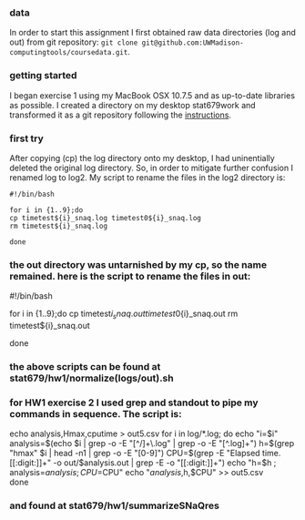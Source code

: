 ### data

In order to start this assignment I first obtained raw data directories (log and out) from git repository: 
`git clone git@github.com:UWMadison-computingtools/coursedata.git`.

### getting started

I began exercise 1 using my MacBook OSX 10.7.5 and as up-to-date libraries as possible. I created a directory on my desktop stat679work and transformed it as a git repository following the [instructions](https://github.com/UWMadison-computingtools/coursedata/blob/master/readme.md). 

### first try

After copying (cp) the log directory onto my desktop, I had uninentially deleted the original log directory. So, in order to mitigate further confusion I renamed log to log2. My script to rename the files in the log2 directory is:

```shell
#!/bin/bash

for i in {1..9};do
cp timetest${i}_snaq.log timetest0${i}_snaq.log
rm timetest${i}_snaq.log 

done
```

### the out directory was untarnished by my cp, so the name remained. here is the script to rename the files in out:

#!/bin/bash

for i in {1..9};do
cp timetest${i}_snaq.out timetest0${i}_snaq.out
rm timetest${i}_snaq.out

done

### the above scripts can be found at stat679/hw1/normalize(logs/out).sh

### for HW1 exercise 2 I used grep and standout to pipe my commands in sequence. The script is:

echo analysis,Hmax,cputime > out5.csv
for i in log/*.log;
do
	echo "i=$i" 
	analysis=$(echo $i | grep -o -E "[^/]+\.log" | grep -o -E "[^.log]+")
	h=$(grep "hmax" $i | head -n1 | grep -o -E "[0-9]")
	CPU=$(grep -E "Elapsed time. [[:digit:]]+" -o out/$analysis.out | grep -E -o "[[:digit:]]+")	
	echo "h=$h ; analysis=$analysis ; CPU=$CPU"
    echo "$analysis,$h,$CPU" >> out5.csv	
done

### and found at stat679/hw1/summarizeSNaQres
